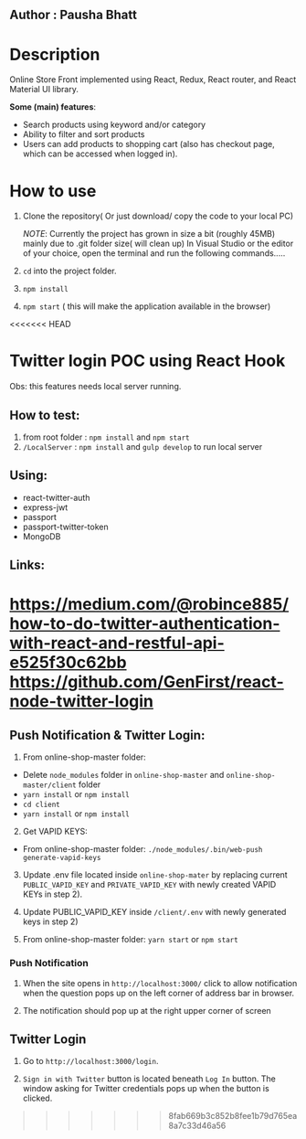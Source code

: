 ## Author : Pausha Bhatt ##
# Description

Online Store Front implemented using React, Redux, React router, and React Material UI library.

**Some (main) features**:
- Search products using keyword and/or category
- Ability to filter and sort products
- Users can add products to shopping cart (also has checkout page, which can be accessed when logged in).

# How to use

1. Clone the repository( Or just download/ copy the code to your local PC)

    _NOTE_: Currently the project has grown in size a bit (roughly 45MB) mainly due to .git folder size( will clean up)
    In Visual Studio or the editor of your choice, open the terminal and run the following commands.....
2. ```cd``` into the project folder.
3. ```npm install```
4. ```npm start``` ( this will make the application available in the browser)


<<<<<<< HEAD
# Twitter login POC using React Hook

Obs: this features needs local server running.

## How to test:
1. from root folder : ```npm install``` and ```npm start``` 
2. ```/LocalServer``` : ```npm install``` and ```gulp develop``` to run local server

## Using:
* react-twitter-auth 
* express-jwt 
* passport 
* passport-twitter-token 
* MongoDB

## Links:
https://medium.com/@robince885/how-to-do-twitter-authentication-with-react-and-restful-api-e525f30c62bb
https://github.com/GenFirst/react-node-twitter-login
=======

## Push Notification & Twitter Login:

1) From online-shop-master folder:
* Delete ```node_modules``` folder in ```online-shop-master``` and ```online-shop-master/client``` folder
* ```yarn install``` or ```npm install```
* ```cd client``` 
* ```yarn install``` or ```npm install```

2) Get VAPID KEYS:
* From online-shop-master folder: 
```./node_modules/.bin/web-push generate-vapid-keys```

3) Update .env file located inside ```online-shop-mater``` by replacing current 
```PUBLIC_VAPID_KEY``` and
```PRIVATE_VAPID_KEY``` with newly created VAPID KEYs in step 2).

4) Update PUBLIC_VAPID_KEY inside ```/client/.env``` with newly generated keys in step 2)


5) From online-shop-master folder:
```yarn start``` or ```npm start```

### Push Notification

1) When the site opens in ```http://localhost:3000/``` click to allow notification when the question pops up on the left corner of address bar in browser.

2) The notification should pop up at the right upper corner of screen

## Twitter Login

1) Go to ```http://localhost:3000/login```.

2) ```Sign in with Twitter``` button is located beneath ```Log In``` button. The window asking for Twitter credentials pops up when the button is clicked. 
>>>>>>> 8fab669b3c852b8fee1b79d765ea8a7c33d46a56

